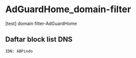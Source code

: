 # AdGuardHome_domain-filter
[test] domain filter-AdGuardHome
## Daftar block list DNS

`IDN: ABPindo`
```yaml https://raw.githubusercontent.com/ABPindo/indonesianadblockrules/master/subscriptions/abpindo.txt 
```

